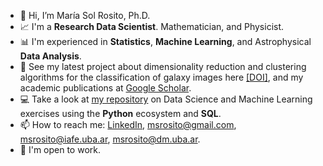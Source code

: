 - 👋 Hi, I’m María Sol Rosito, Ph.D.
- :chart_with_upwards_trend: I'm a **Research Data Scientist**. Mathematician, and Physicist.
- :bar_chart: I'm experienced in **Statistics**, **Machine Learning**, and Astrophysical **Data Analysis**.
- :telescope: See my latest project about dimensionality reduction and clustering algorithms for the classification of galaxy images here [[DOI]](https://www.aanda.org/articles/aa/full_html/2023/03/aa44707-22/aa44707-22.html), and my academic publications at [Google Scholar](https://scholar.google.com/citations?hl=es&user=rvD44CsAAAAJ&view_op=list_works&sortby=pubdate).
- :computer: Take a look at [my repository](https://github.com/msrosito/datascience-machinelearning) on Data Science and Machine Learning exercises using the **Python** ecosystem and **SQL**.
- 📫 How to reach me: [LinkedIn](https://www.linkedin.com/in/sol-rosito-phd-3686104a/), msrosito@gmail.com, msrosito@iafe.uba.ar, msrosito@dm.uba.ar.
- :muscle: I'm open to work.



<!-- - 👋 Hi, I’m @msrosito
- 👀 I’m interested in ...
- 🌱 I’m currently learning ...
- 💞️ I’m looking to collaborate on ...
- 📫 How to reach me ...
 -->
<!---
msrosito/msrosito is a ✨ special ✨ repository because its `README.md` (this file) appears on your GitHub profile.
You can click the Preview link to take a look at your changes.
--->

